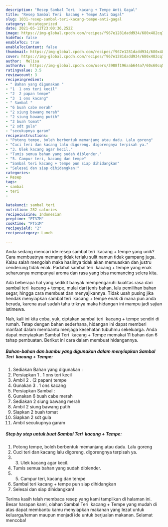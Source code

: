 ```yaml
---
description: "Resep Sambal Teri  kacang + Tempe Anti Gagal"
title: "Resep Sambal Teri  kacang + Tempe Anti Gagal"
slug: 1031-resep-sambal-teri-kacang-tempe-anti-gagal
category: Uncategorized
date: 2021-05-12T23:00:36.252Z
image: https://img-global.cpcdn.com/recipes/f967e1281dadd934/680x482cq70/sambal-teri-kacang-tempe-foto-resep-utama.jpg
hideToc: false
enableToc: true
enableTocContent: false
thumbnail: https://img-global.cpcdn.com/recipes/f967e1281dadd934/680x482cq70/sambal-teri-kacang-tempe-foto-resep-utama.jpg
cover: https://img-global.cpcdn.com/recipes/f967e1281dadd934/680x482cq70/sambal-teri-kacang-tempe-foto-resep-utama.jpg
author:  Melisa
authorAv:  https://img-global.cpcdn.com/users/3988f196aab644a7/60x60cq50/avatar.jpg
ratingvalue: 3.5
reviewcount: 3
recipeingredient:
- " Bahan yang digunakan "
- "1  1 ons teri kecil"
- "2  2 papan tempe"
- "3  1 ons kacang"
- " Sambal "
- "6 buah cabe merah"
- "2 siung bawang merah"
- "2 siung bawang putih"
- "2 buah tomat"
- "2 sdt gula"
- "secukupnya garam"
recipeinstructions:
- "Potong tempe, boleh berbentuk memanjang atau dadu. Lalu goreng"
- "Cuci teri dan kacang lalu digoreng. digorengnya terpisah ya."
- "3. Ulek kacang agar kecil."
- "Tumis semua bahan yang sudah diblender."
- "5. Campur teri, kacang dan tempe"
- "Sambal teri kacang + tempe pun siap dihidangkan"
- "Selesai dan siap dihidangkan!"
categories:
- Resep
tags:
- sambal
- teri
- 

katakunci: sambal teri  
nutrition: 282 calories
recipecuisine: Indonesian
preptime: "PT37M"
cooktime: "PT51M"
recipeyield: "2"
recipecategory: Lunch

---
```



Anda sedang mencari ide resep sambal teri  kacang + tempe yang unik? Cara membuatnya memang tidak terlalu sulit namun tidak gampang juga. Kalau salah mengolah maka hasilnya tidak akan memuaskan dan justru cenderung tidak enak. Padahal sambal teri  kacang + tempe yang enak seharusnya mempunyai aroma dan rasa yang bisa memancing selera kita.


Ada beberapa hal yang sedikit banyak mempengaruhi kualitas rasa dari sambal teri  kacang + tempe, mulai dari jenis bahan, lalu pemilihan bahan segar, hingga cara membuat dan menyajikannya. Tidak usah pusing jika hendak menyiapkan sambal teri  kacang + tempe enak di mana pun anda berada, karena asal sudah tahu triknya maka hidangan ini mampu jadi sajian istimewa.




Nah, kali ini kita coba, yuk, ciptakan sambal teri  kacang + tempe sendiri di rumah. Tetap dengan bahan sederhana, hidangan ini dapat memberi manfaat dalam membantu menjaga kesehatan tubuhmu sekeluarga. Anda dapat menyiapkan Sambal Teri  kacang + Tempe memakai 11 bahan dan 6 tahap pembuatan. Berikut ini cara dalam membuat hidangannya.

<!--inarticleads1-->

##### Bahan-bahan dan bumbu yang digunakan dalam menyiapkan Sambal Teri  kacang + Tempe:

1. Sediakan  Bahan yang digunakan :
1. Persiapkan 1 . 1 ons teri kecil
1. Ambil 2 . (2 papan) tempe
1. Gunakan 3 . 1 ons kacang
1. Persiapkan  Sambal :
1. Gunakan 6 buah cabe merah
1. Sediakan 2 siung bawang merah
1. Ambil 2 siung bawang putih
1. Siapkan 2 buah tomat
1. Siapkan 2 sdt gula
1. Ambil secukupnya garam




<!--inarticleads2-->

##### Step by step untuk buat Sambal Teri  kacang + Tempe:

1. Potong tempe, boleh berbentuk memanjang atau dadu. Lalu goreng
1. Cuci teri dan kacang lalu digoreng. digorengnya terpisah ya.
1. 3. Ulek kacang agar kecil.
1. Tumis semua bahan yang sudah diblender.
1. 5. Campur teri, kacang dan tempe
1. Sambal teri kacang + tempe pun siap dihidangkan
1. Selesai dan siap dihidangkan!



Terima kasih telah membaca resep yang kami tampilkan di halaman ini. Besar harapan kami, olahan Sambal Teri  kacang + Tempe yang mudah di atas dapat membantu kamu menyiapkan makanan yang lezat untuk keluarga/teman maupun menjadi ide untuk berjualan makanan. Selamat mencoba!
